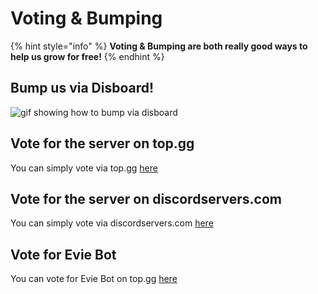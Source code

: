 # Voting & Bumping

{% hint style="info" %}
**Voting & Bumping are both really good ways to help us grow for free!**
{% endhint %}

## Bump us via Disboard!

![gif showing how to bump via disboard](https://cdn.discordapp.com/attachments/885135206435151872/903925485304692816/VBajMRh8Kj.gif)

## Vote for the server on top.gg

You can simply vote via top.gg [here](https://top.gg/servers/819106797028769844/vote)

## Vote for the server on discordservers.com

You can simply vote via discordservers.com [here](https://discordservers.com/panel/819106797028769844/bump)

## Vote for Evie Bot

You can vote for Evie Bot on top.gg [here](https://top.gg/bot/807543126424158238/vote)

##
